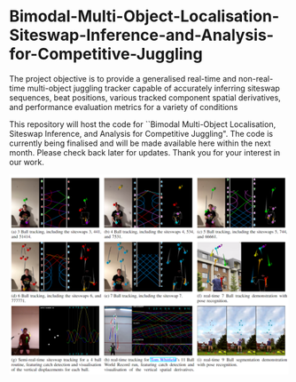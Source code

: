# Bimodal-Multi-Object-Localisation-Siteswap-Inference-and-Analysis-for-Competitive-Juggling
The project objective is to provide a generalised real-time and non-real-time multi-object juggling tracker capable of accurately inferring siteswap sequences, beat positions, various tracked component spatial derivatives, and performance evaluation metrics for a variety of conditions

This repository will host the code for ``Bimodal Multi-Object Localisation, Siteswap Inference, and Analysis for Competitive Juggling". The code is currently being finalised and will be made available here within the next month. Please check back later for updates. Thank you for your interest in our work.

![alt text](https://github.com/Jamesmcozens/Bimodal-Multi-Object-Localisation-Siteswap-Inference-and-Analysis-for-Competitive-Juggling/blob/main/GITHUB%20IMAGE.png)
